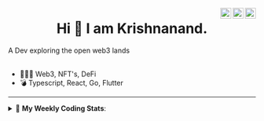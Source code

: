 <a href="https://twitter.com/incrypto32" target="_blank" rel="nofollow"><img align="right" alt="Pratik's Twitter" width="22px" src="https://cdn.jsdelivr.net/npm/simple-icons@v3/icons/twitter.svg" /></a><a href="https://www.linkedin.com/in/incrypto32" target="_blank" rel="nofollow"><img align="right" alt="Pratik's Linkdein" width="22px" src="https://cdn.jsdelivr.net/npm/simple-icons@v3/icons/linkedin.svg" /></a><a href="https://www.instagram.com/incrypto32" target="_blank" rel="nofollow"><img align="right" alt="Insta" width="22px" src="https://cdn.jsdelivr.net/npm/simple-icons@v3/icons/instagram.svg" /></a>

<center><h1> Hi 👋 I am Krishnanand. </h1></center>
A Dev exploring the open web3 lands

 <br /> 
 <br /> 

 
- 👨🏽‍💻  Web3, NFT's, DeFi
- 💣  Typescript, React, Go, Flutter
<!-- - 🌐 Visit my [porfolio website](https://incrypt32.github.io/) for complete background and contact. -->


---


<details> 
 <summary>🤖 <b>My Weekly Coding Stats</b>: </summary>
<br>

<!--START_SECTION:waka-->

```text
Rust         1 hr 21 mins    ██████████████████▒░░░░░░   73.20 %
JSON         12 mins         ██▓░░░░░░░░░░░░░░░░░░░░░░   11.19 %
YAML         4 mins          █░░░░░░░░░░░░░░░░░░░░░░░░   04.22 %
TypeScript   4 mins          █░░░░░░░░░░░░░░░░░░░░░░░░   04.06 %
Other        4 mins          █░░░░░░░░░░░░░░░░░░░░░░░░   03.85 %
```

<!--END_SECTION:waka-->

</details>


